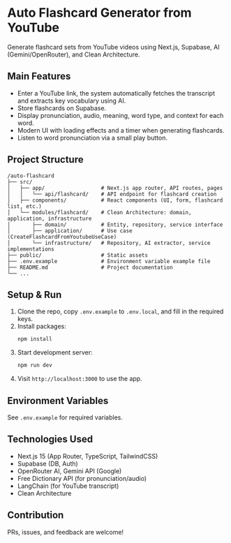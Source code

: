 
# Auto Flashcard Generator from YouTube

Generate flashcard sets from YouTube videos using Next.js, Supabase, AI (Gemini/OpenRouter), and Clean Architecture.

## Main Features
- Enter a YouTube link, the system automatically fetches the transcript and extracts key vocabulary using AI.
- Store flashcards on Supabase.
- Display pronunciation, audio, meaning, word type, and context for each word.
- Modern UI with loading effects and a timer when generating flashcards.
- Listen to word pronunciation via a small play button.

## Project Structure

```
/auto-flashcard
├── src/
│   ├── app/                  # Next.js app router, API routes, pages
│   │   └── api/flashcard/    # API endpoint for flashcard creation
│   ├── components/           # React components (UI, form, flashcard list, etc.)
│   └── modules/flashcard/    # Clean Architecture: domain, application, infrastructure
│       ├── domain/           # Entity, repository, service interface
│       ├── application/      # Use case (CreateFlashcardFromYoutubeUseCase)
│       └── infrastructure/   # Repository, AI extractor, service implementations
├── public/                   # Static assets
├── .env.example              # Environment variable example file
├── README.md                 # Project documentation
└── ...
```

## Setup & Run
1. Clone the repo, copy `.env.example` to `.env.local`, and fill in the required keys.
2. Install packages:
    ```bash
    npm install
    ```
3. Start development server:
    ```bash
    npm run dev
    ```
4. Visit `http://localhost:3000` to use the app.

## Environment Variables
See `.env.example` for required variables.

## Technologies Used
- Next.js 15 (App Router, TypeScript, TailwindCSS)
- Supabase (DB, Auth)
- OpenRouter AI, Gemini API (Google)
- Free Dictionary API (for pronunciation/audio)
- LangChain (for YouTube transcript)
- Clean Architecture

## Contribution
PRs, issues, and feedback are welcome!

